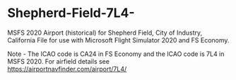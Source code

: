 # Shepherd-Field-7L4-
MSFS 2020 Airport (historical) for Shepherd Field, City of Industry, California
File for use with Microsoft Flight Simulator 2020 and FS Economy.

Note - The ICAO code is CA24 in FS Economy and the ICAO code is 7L4 in MSFS 2020.
For airfield details see https://airportnavfinder.com/airport/7L4/
